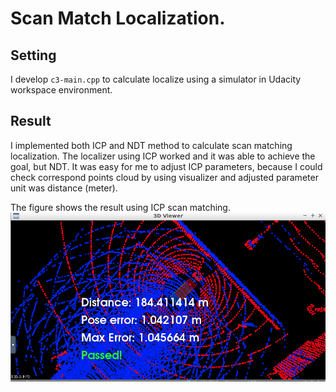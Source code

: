 # Scan Match Localization.
## Setting
I develop `c3-main.cpp` to calculate localize using a simulator in Udacity workspace environment.


## Result
I implemented both ICP and NDT method to calculate scan matching localization.
The localizer using ICP worked and it was able to achieve the goal, but NDT. It was easy for me to adjust ICP parameters, because I could check correspond points cloud by using visualizer and adjusted parameter unit was distance (meter). 



The figure shows the result using ICP scan matching.
<img src="figure/../icp_sml_result.png" width="600">
